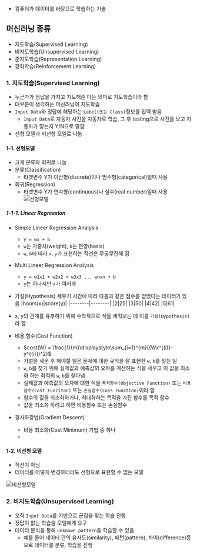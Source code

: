 
- 컴퓨터가 데이터를 바탕으로 학습하는 기술


## 머신러닝 종류
- 지도학습(Supervised Learning)
- 비지도학습(Unsupervised Learning)
- 준지도학습(Representation Learning)
- 강화학습(Reinforcement Learning)

### 1. 지도학습(Supervised Learning)
- 누군가가 정답을 가지고 지도해준 다는 의미로 지도학습이라 함
- 대부분이 생각하는 머신러닝이 지도학습
- `Input Data`와 정답에 해당하는 `Label(또는 Class)`정보를 입력 받음
	- `Input Data`로 자동차 사진을 자동차로 학습, 그 후 testing으로 사진을 보고 자동차가 맞는지 Y/N으로 말함
- 선형 모델과 비선형 모델로 나눔

#### 1-1. 선형모델
- 크게 분류와 회귀로 나눔
- 분류(Classification)
	- 타겟변수 Y가 이산형(discrete)이나 범주형(categorical)일때 사용
- 회귀(Regression)
	- 타겟변수 Y가 연속형(continuous)나 실수(real number)일때 사용
![선형모델](classification_regression.png)

##### 1-1-1. Lineer Regression

- Simple Lineer Regression Analysis
	- `y = wx + b`
	- `w`는 가중치(weight), `b`는 편향(basis)
	- `w`, `b`에 따라 `x`, `y`가 표현하는 직선은 무궁무진해 짐

- Multi Lineer Regression Analysis
	- `y = w1x1 + w2x2 + w3x3 ... wnxn + b`
	- `y`는 하나지만 `x`가 여러개

- 가설(Hypothesis) 세우기 
시간에 따라 다음과 같은 점수를 얻었다는 데이터가 있음
|hours(x)|score(y)|
|--------|--------|	
|2|25|
|3|50|
|4|42|
|5|61|
- x, y의 관계를 유추하기 위해 수학적으로 식을 세워보는 데 이를 `가설(Hypothesis)`라 함


- 비용 함수(Cost Function)
	- $cost(W) = \frac{1}{m}\displaystyle\sum_{i=1}^{m}{(Wx^{(i)}-y^{(i)})^2}$
	- 가설을 세운 후 해야할 일은 문제에 대한 규칙을 잘 표현한 `w`, `b`를 찾는 일
	- `w`, `b`를 찾기 위해 실제값과 예측값의 오차를 계산하는 식을 세우고 이 값을 최소화 하는 최적의 `w`, `b`를 찾아냄
	- 실제값과 예측값의 오차에 대한 식을 `목적함수(Objective Function)` 또는 `비용함수(Cost Funciton)` 또는 `손실함수(Loss Function)`이라 함
	- 함수의 값을 최소화하거나, 최대화하는 목적을 가진 함수를 목적 함수
	- 값을 최소화 하려고 하면 비용함수 또는 손실함수

- 경사하강법(Gradient Descent)
	- 비용 최소화(Cost Minimum) 기법 중 하나
	- 

#### 1-2. 비선형 모델
- 직선이 아님
- 데이터를 어떻게 변경하더라도 선형으로 표현할 수 없는 모델

![비선형모델](nonlinear.png)


### 2. 비지도학습(Unsupervised Learning)
- 오직 `Input Data`를 기반으로 군집을 찾는 학습 진행
- 정답이 없는 학습을 모델에게 요구
- 데이터 분석을 통해 `unknown pattern`을 학습할 수 있음
	- 예를 들어 데이터 간의 유사도(similarity), 패턴(pattern), 차이(difference)등으로 데이터를 분류, 학습을 진행





